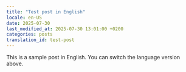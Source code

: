 ```yaml
---
title: "Test post in English"
locale: en-US
date: 2025-07-30
last_modified_at: 2025-07-30 13:01:00 +0200
categories: posts
translation_id: test-post
---
```

This is a sample post in English. You can switch the language version above.
